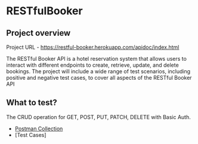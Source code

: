 # RESTfulBooker

## Project overview
Project URL - https://restful-booker.herokuapp.com/apidoc/index.html

The RESTful Booker API is a hotel reservation system that allows users to interact with different endpoints to create, retrieve, update, and delete bookings. The project will include a wide range of test scenarios, including positive and negative test cases, to cover all aspects of the RESTful Booker API

## What to test?
The CRUD operation for GET, POST, PUT, PATCH, DELETE with Basic Auth. 

- [Postman Collection](https://www.postman.com/telecoms-geoscientist-59049196/workspace/portfolio/collection/29275610-2ac08bd2-a242-4b47-8a88-46394a8c5faf?action=share&creator=29275610)
- [Test Cases]
